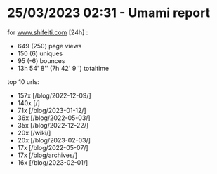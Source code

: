 # 25/03/2023 02:31 - Umami report
for www.shifeiti.com [24h] :

 - 649 (250) page views
 - 150 (6) uniques
 - 95 (-6) bounces
 - 13h 54' 8'' (7h 42' 9'') totaltime


top 10 urls:
 - 157x [/blog/2022-12-09/]
 - 140x [/]
 - 71x [/blog/2023-01-12/]
 - 36x [/blog/2022-05-03/]
 - 35x [/blog/2022-12-22/]
 - 20x [/wiki/]
 - 20x [/blog/2023-02-03/]
 - 17x [/blog/2022-05-07/]
 - 17x [/blog/archives/]
 - 16x [/blog/2023-02-01/]


